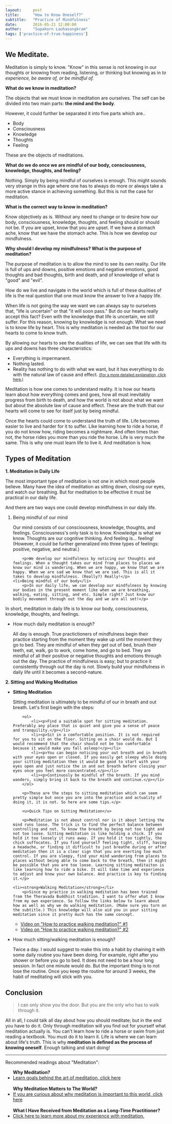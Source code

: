 ```yaml
---
layout:     post
title:      "How to Know Oneself?"
subtitle:   "Practice of Mindfulness"
date:       2016-05-21 12:00:00
author:     "Supakorn Laohasongkram"
tags: ['practice-of-true-happiness']
---
```

<h2 class="text-center">We Meditate.</h2>

Meditation is simply to know. "Know" in this sense is not knowing in our thoughts or knowing from reading, listening, or thinking but knowing as in <em>to experience, be aware of, or be mindful of.</em>

<strong>What do we know in meditation?</strong>

The objects that we must know in meditation are ourselves. The self can be divided into two main parts: <strong>the mind and the body</strong>.

However, it could further be separated it into five parts which are..
<ul>
	<li>Body</li>
	<li>Consciousness</li>
	<li>Knowledge</li>
	<li>Thoughts</li>
	<li>Feeling</li>
</ul>
 These are the objects of meditations. 

<strong>What do we do once we are mindful of our body, consciousness, knowledge, thoughts, and feeling?</strong>

 Nothing. Simply by being mindful of ourselves is enough. This might sounds very strange in this age where one has to always do more or always take a more active stance in achieving something. But this is not the case for meditation.

<strong>What is the correct way to know in meditation?</strong>

Know objectively as is. Without any need to change or to desire how our body, consciousness, knowledge, thoughts, and feeling should or should not be. If you are upset, know that you are upset. If we have a stomach ache, know that we have the stomach ache. This is how we develop our mindfulness.

<strong>Why should I develop my mindfulness? What is the purpose of meditation?</strong>

The purpose of meditation is to allow the mind to see its own reality. Our life is full of ups and downs, positive emotions and negative emotions, good thoughts and bad thoughts, birth and death, and of knowledge of what is "good" and "evil". 

How do we live and navigate in the world which is full of these dualities of life is the real question that one must know the answer to live a  happy life. 

When life is not going the way we want we can always say to ourselves that, "life is uncertain" or that "it will soon pass." But do our hearts really accept this fact? Even with the knowledge that life is uncertain, we still suffer. For this reason, knowing by knowledge is not enough. What we need is to know life by heart. This is why meditation is needed as the tool for our hearts to come to know truth.

By allowing our hearts to see the dualities of life, we can see that life with its ups and downs has three characteristics:

<ul>
<li>Everything is impermanent.</li>

<li>Nothing lasted.</li>

<li>Reality has nothing to do with what we want, but it has everything to do with the natural law of cause and effect. <a href="/2016/01/07/no-room-for-desire-in-life/"><small>(For a more detailed explanation, click here.)</small></a></li>
</ul>

Meditation is how one comes to understand reality. It is how our hearts learn about how everything comes and goes, how all must inevitably progress from birth to death, and how the world is not about what we want but about the absolute law of cause and effect. These are the truth that our hearts will come to see for itself just by being mindful.

Once the hearts could come to understand the truth of life. Life becomes easier to live and harder for it to suffer. Like learning how to ride a horse, if you do not know how, riding becomes a nightmare. And often times than not, the horse rides you more than you ride the horse. Life is very much the same. This is why one must learn life to live it. And meditation is how.

<h2>Types of Meditation</h2>

<strong>1. Meditation in Daily Life</strong>

The most important type of meditation is not one in which most people believe. Many have the idea of meditation as sitting down, closing our eyes, and watch our breathing. But for meditation to be effective it must be practical in our daily life. 

And there are two ways one could develop mindfulness in our daily life.

<ol>
	<li>Being mindful of our mind</li>
		<p>Our mind consists of our consciousness, knowledge, thoughts, and feelings. Consciousness's only task is to know. Knowledge is what we know. Thoughts are our cognitive thinking. And feeling is... feeling! (However, it could be further generalized into three types of feelings: positive, negative, and neutral.)</p>

		<p>We develop our mindfulness by noticing our thoughts and feelings. When a thought takes our mind from places to places we know our mind is wandering. When we are happy, we know that we are happy. When we are sad we know that we are sad. This is all it takes to develop mindfulness. (Really?) Really!</p>
	<li>Being mindful of our body</li>
		<p>In our daily life, we can develop our mindfulness by knowing our bodies in the present moment like when we are breathing, walking, eating, sitting, and etc. Simple right? Just know our bodily movement through out the day and we are all set!</p>
</ol>

In short, meditation in daily life is to know our body, consciousness, knowledge, thoughts, and feelings. 

<ul>
	<li>How much daily meditation is enough?</li>
	<p>All day is enough. True practictioners of mindfulness begin their practice starting from the moment they wake up until the moment they go to bed. They are mindful of when they get out of bed, brush their teeth, eat, walk, go to work, come home, and go to bed. They are mindful of all their positive or negative thoughts and emotions through out the day. The practice of mindfulness is easy; but to practice it consistently through out the day is not. Slowly build your mindfulness in daily life until it becomes a second-nature.
</p>
</ul>

<strong>2. Sitting and Walking Meditation</strong>

<ul>
	<li><strong>Sitting Meditation</strong></li>
		<p>Sitting meditation is ultimately to be mindful of our in breath and out breath. Let's first begin with the steps:</p>

		<ol>
			<li><p>Find a suitable spot for sitting meditation. Preferably any place that is quiet and give you a sense of peace and tranquility.</p></li>
			<li><p>Sit in a comfortable position. It is not required for you to sit on the floor. Sitting on a chair would do. But I would recommend that the chair should not be too comfortable because it would make you fall asleep!</p></li>
			<li><p>You can begin noticing your out breath and in breath with your eyes open or closed. If you easily get sleepy while doing your sitting meditation then it would be good to start with your eyes open and just notice the in and out breath before closing your eyes once you feel more concentrated.</p></li>
			<li><p>Continuosly be mindful of the breath. If you mind wanders, simply bring it back to the breath and continue.</p></li>
		</ol>

		<p>These are the steps to sitting meditation which can seem pretty simple but once you are into the practice and actuality of doing it, it is not. So here are some tips.</p>

		<u>Quick Tips on Sitting Meditation</u>
		
		<p>Meditation is not about control nor is it about letting the mind runs loose. The trick is to find the perfect balance between controlling and not. To know the breath by being not too tight and not too loose. Sitting meditation is like holding a chick. If you hold it too loosely it runs away. If you hold it too tightly, the chick suffocates. If you find yourself feeling tight, stiff, having a headache, or finding it difficult to just breathe during or after meditation then it is a clear sign that you are exerting too much control. If you are sleepy, find your mind wandering from places to places without being able to come back to the breath, then it might be possible that you are too loose. Learning sitting meditaiton is like learning how to ride a bike. It will take time and experience to adjust and know your own balance. And practice is key to finding it.</p>

	<li><strong>Walking Meditation</strong></li>
		<p>Since my practice in walking meditation has been trained from the Theravada Buddhist tradition. I want to offer what I know from my own experience. So follow the links below to learn about how as well as why we do walking meditation. (Make sure you turn on the subtitle.) This knowledge will also aid you in your sitting meditation since it pretty much has the same concept.
</p>
		<ul>
			<li><a href="https://www.youtube.com/embed/LPqhDiHmQWw">Video on "How to practice walking meditation?" #1</a></li>
			<li><a href="https://www.youtube.com/embed/zJRBu5uYrjI">Video on "How to practice walking meditation?" #2</a></li>
		</ul>
</ul>

<ul>
	<li>How much sitting/walking meditation is enough?</li>
	<p>Twice a day. I would suggest to make this into a habit by chaining it with some daily routine you have been doing. For example, right after you shower or before you go to bed. It does not need to be a hour long session. In fact one minute would do. But the important thing is to not lose the routine. Once you keep the routine for around 3 weeks, the habit of meditating will stick with you.</p>
</ul>

<h2>Conclusion</h2>
<blockquote>I can only show you the door. But you are the only who has to walk through it.</blockquote>
All in all, I could talk all day about how you should meditate; but in the end you have to do it. Only through meditation will you find out for yourself what meditation actually is. You can't learn how to ride a horse or swim from just reading a textbook. You must do it to learn it. Life is where we can learn about life's truth. This is why <strong>meditation is defined as the process of knowing oneself</strong>. Enough talking and start doing!
<hr class="short">
Recommended readings about "Meditation":
<ul>
<strong>Why Meditation?</strong>
<li><a href="/2016/03/22/why-meditate/">Learn goals behind the art of meditation, click here</a></li><br>
<strong>Why Meditation Matters to The World?</strong>
<li><a href="/2015/08/24/why_true_happiness/">If you are curious about why meditation is important to this world, click here</a></li><br>
<strong>What I Have Received from Meditation as a Long-Time Practitioner?</strong>
<li><a href="/2016/04/02/my-experience-with-meditation/">Click here to learn more about my experience with meditation.</a></li>
</ul>